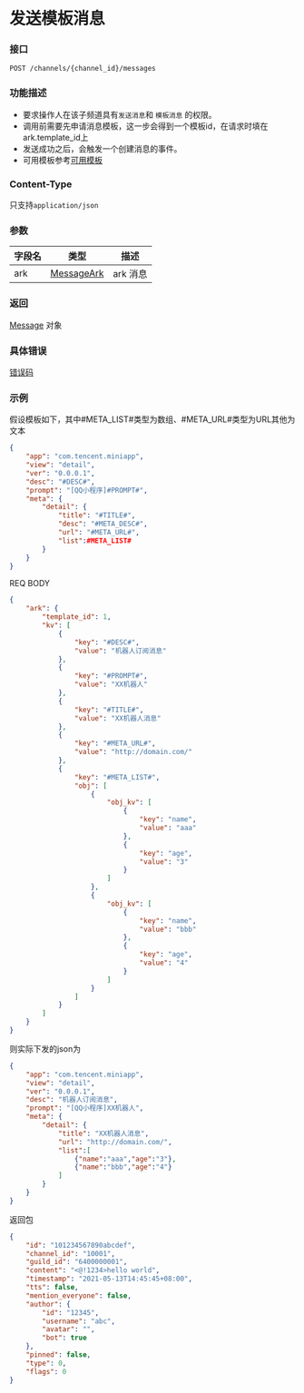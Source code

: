 # 发送模板消息

### 接口

`POST /channels/{channel_id}/messages`

### 功能描述

- 要求操作人在该子频道具有`发送消息`和 `模板消息` 的权限。
- 调用前需要先申请消息模板，这一步会得到一个模板id，在请求时填在ark.template_id上
- 发送成功之后，会触发一个创建消息的事件。
- 可用模板参考[可用模板](message_template.md)

### Content-Type

只支持`application/json`

### 参数

| 字段名 | 类型                              | 描述     |
| ------ | --------------------------------- | -------- |
| ark    | [MessageArk](model.md#messageark) | ark 消息 |

### 返回

[Message](model.md#message) 对象

### 具体错误

[错误码](../error/error.md)

### 示例

假设模板如下，其中#META_LIST#类型为数组、#META_URL#类型为URL其他为文本

```json
{
    "app": "com.tencent.miniapp",
    "view": "detail",
    "ver": "0.0.0.1",
    "desc": "#DESC#",
    "prompt": "[QQ小程序]#PROMPT#",
    "meta": {
        "detail": {
            "title": "#TITLE#",
            "desc": "#META_DESC#",
            "url": "#META_URL#",
            "list":#META_LIST#
        }
    }
}
```

REQ BODY

```json
{
    "ark": {
        "template_id": 1,
        "kv": [
            {
                "key": "#DESC#",
                "value": "机器人订阅消息"
            },
            {
                "key": "#PROMPT#",
                "value": "XX机器人"
            },
            {
                "key": "#TITLE#",
                "value": "XX机器人消息"
            },
            {
                "key": "#META_URL#",
                "value": "http://domain.com/"
            },
            {
                "key": "#META_LIST#",
                "obj": [
                    {
                        "obj_kv": [
                            {
                                "key": "name",
                                "value": "aaa"
                            },
                            {
                                "key": "age",
                                "value": "3"
                            }
                        ]
                    },
                    {
                        "obj_kv": [
                            {
                                "key": "name",
                                "value": "bbb"
                            },
                            {
                                "key": "age",
                                "value": "4"
                            }
                        ]
                    }
                ]
            }
        ]
    }
}
```

则实际下发的json为

```json
{
    "app": "com.tencent.miniapp",
    "view": "detail",
    "ver": "0.0.0.1",
    "desc": "机器人订阅消息",
    "prompt": "[QQ小程序]XX机器人",
    "meta": {
        "detail": {
            "title": "XX机器人消息",
            "url": "http://domain.com/",
            "list":[
                {"name":"aaa","age":"3"},
                {"name":"bbb","age":"4"}
            ]
        }
    }
}
```

返回包

```json
{
    "id": "101234567890abcdef",
    "channel_id": "10001",
    "guild_id": "6400000001",
    "content": "<@!1234>hello world",
    "timestamp": "2021-05-13T14:45:45+08:00",
    "tts": false,
    "mention_everyone": false,
    "author": {
        "id": "12345",
        "username": "abc",
        "avatar": "",
        "bot": true
    },
    "pinned": false,
    "type": 0,
    "flags": 0
}
```


